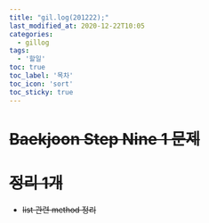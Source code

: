 ```yaml
---
title: "gil.log(201222);"
last_modified_at: 2020-12-22T10:05
categories: 
  - gillog
tags: 
  - '할일'
toc: true
toc_label: '목차'
toc_icon: 'sort'
toc_sticky: true
---
```

# ~~Baekjoon Step Nine 1 문제~~

# ~~정리 1개~~
- ~~list 관련 method 정리~~